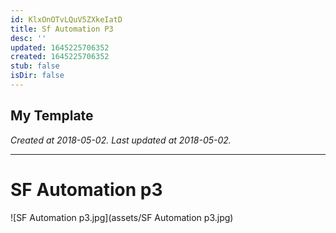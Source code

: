 ```yaml
---
id: KlxOnOTvLQuV5ZXkeIatD
title: Sf Automation P3
desc: ''
updated: 1645225706352
created: 1645225706352
stub: false
isDir: false
---
```

My Template
---

_Created at 2018-05-02._
_Last updated at 2018-05-02._




---

# SF Automation p3


![SF Automation p3.jpg](assets/SF Automation p3.jpg)

